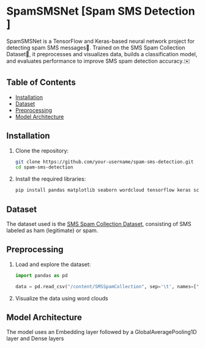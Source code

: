 # SpamSMSNet [Spam SMS Detection ]
SpamSMSNet is a TensorFlow and Keras-based neural network project for detecting spam SMS messages📨. Trained on the SMS Spam Collection Dataset📩, it preprocesses and visualizes data, builds a classification model, and evaluates performance to improve SMS spam detection accuracy.✉️


## Table of Contents
- [Installation](#installation)
- [Dataset](#dataset)
- [Preprocessing](#preprocessing)
- [Model Architecture](#model-architecture)

## Installation

1. Clone the repository:
    ```bash
    git clone https://github.com/your-username/spam-sms-detection.git
    cd spam-sms-detection
    ```

2. Install the required libraries:
    ```bash
    pip install pandas matplotlib seaborn wordcloud tensorflow keras scikit-learn
    ```

## Dataset

The dataset used is the [SMS Spam Collection Dataset](https://archive.ics.uci.edu/ml/datasets/SMS+Spam+Collection), consisting of SMS labeled as ham (legitimate) or spam.

## Preprocessing

1. Load and explore the dataset:
    ```python
    import pandas as pd

    data = pd.read_csv("/content/SMSSpamCollection", sep='\t', names=["label", "message"])
    ```

2. Visualize the data using word clouds
   

## Model Architecture

The model uses an Embedding layer followed by a GlobalAveragePooling1D layer and Dense layers
